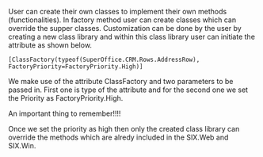 <properties date="2016-05-10"
SortOrder="6"
/>

User can create their own classes to implement their own methods (functionalities). In factory method user can create classes which can override the supper classes. Customization can be done by the user by creating a new class library and within this class library user can initiate the attribute as shown below.

```
[ClassFactory(typeof(SuperOffice.CRM.Rows.AddressRow),
FactoryPriority=FactoryPriority.High)]
```

 

We make use of the attribute ClassFactory and two parameters to be passed in. First one is type of the attribute and for the second one we set the Priority as FactoryPriority.High.

An important thing to remember!!!!

Once we set the priority as high then only the created class library can override the methods which are alredy included in the SIX.Web and SIX.Win.
